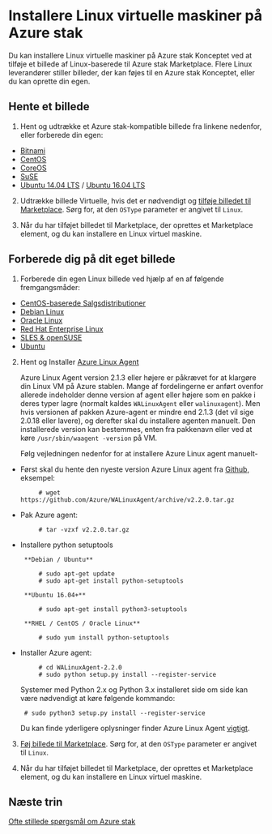 <properties
    pageTitle="Linux gæster på Azure stak | Microsoft Azure"
    description="Få mere at vide hvordan oprette Linux-baserede virtuelle maskiner på Azure stablen."
    services="azure-stack"
    documentationCenter=""
    authors="anjayajodha"
    manager="byronr"
    editor=""/>

<tags
    ms.service="azure-stack"
    ms.workload="na"
    ms.tgt_pltfrm="na"
    ms.devlang="na"
    ms.topic="article"
    ms.date="09/26/2016"
    ms.author="anajod"/>
    
# <a name="deploy-linux-virtual-machines-on-azure-stack"></a>Installere Linux virtuelle maskiner på Azure stak

Du kan installere Linux virtuelle maskiner på Azure stak Konceptet ved at tilføje et billede af Linux-baserede til Azure stak Marketplace. Flere Linux leverandører stiller billeder, der kan føjes til en Azure stak Konceptet, eller du kan oprette din egen.

## <a name="download-an-image"></a>Hente et billede

 1. Hent og udtrække et Azure stak-kompatible billede fra linkene nedenfor, eller forberede din egen:
  - [Bitnami](https://bitnami.com/azure-stack)
  - [CentOS](http://olstacks.cloudapp.net/latest/)
  - [CoreOS](https://stable.release.core-os.net/amd64-usr/current/coreos_production_azure_image.vhd.bz2)
  - [SuSE](https://download.suse.com/Download?buildid=VCFi7y7MsFQ~)
  - [Ubuntu 14.04 LTS](https://partner-images.canonical.com/azure/azure_stack/) / [Ubuntu 16.04 LTS](http://cloud-images.ubuntu.com/releases/xenial/release/ubuntu-16.04-server-cloudimg-amd64-disk1.vhd.zip)
  
 2. Udtrække billede Virtuelle, hvis det er nødvendigt og [tilføje billedet til Marketplace](azure-stack-add-vm-image.md). Sørg for, at den `OSType` parameter er angivet til `Linux`.
 
 3. Når du har tilføjet billedet til Marketplace, der oprettes et Marketplace element, og du kan installere en Linux virtuel maskine.
  
## <a name="prepare-your-own-image"></a>Forberede dig på dit eget billede

1. Forberede din egen Linux billede ved hjælp af en af følgende fremgangsmåder:
 - [CentOS-baserede Salgsdistributioner](../virtual-machines/virtual-machines-linux-create-upload-centos.md)
 - [Debian Linux](../virtual-machines/virtual-machines-linux-debian-create-upload-vhd.md)
 - [Oracle Linux](../virtual-machines/virtual-machines-linux-oracle-create-upload-vhd.md)
 - [Red Hat Enterprise Linux](../virtual-machines/virtual-machines-linux-redhat-create-upload-vhd.md)
 - [SLES & openSUSE](../virtual-machines/virtual-machines-linux-suse-create-upload-vhd.md)
 - [Ubuntu](../virtual-machines/virtual-machines-linux-create-upload-ubuntu.md)

2. Hent og Installer [Azure Linux Agent](https://github.com/Azure/WALinuxAgent/)

    Azure Linux Agent version 2.1.3 eller højere er påkrævet for at klargøre din Linux VM på Azure stablen. Mange af fordelingerne er anført ovenfor allerede indeholder denne version af agent eller højere som en pakke i deres typer lagre (normalt kaldes `WALinuxAgent` eller `walinuxagent`). Men hvis versionen af pakken Azure-agent er mindre end 2.1.3 (det vil sige 2.0.18 eller lavere), og derefter skal du installere agenten manuelt. Den installerede version kan bestemmes, enten fra pakkenavn eller ved at køre `/usr/sbin/waagent -version` på VM.

    Følg vejledningen nedenfor for at installere Azure Linux agent manuelt-

 - Først skal du hente den nyeste version Azure Linux agent fra [Github](https://github.com/Azure/WALinuxAgent/releases), eksempel:

            # wget https://github.com/Azure/WALinuxAgent/archive/v2.2.0.tar.gz

 - Pak Azure agent:

            # tar -vzxf v2.2.0.tar.gz

 - Installere python setuptools

        **Debian / Ubuntu**

            # sudo apt-get update
            # sudo apt-get install python-setuptools

        **Ubuntu 16.04+**

            # sudo apt-get install python3-setuptools

        **RHEL / CentOS / Oracle Linux**

            # sudo yum install python-setuptools

 - Installer Azure agent:

            # cd WALinuxAgent-2.2.0
            # sudo python setup.py install --register-service

    Systemer med Python 2.x og Python 3.x installeret side om side kan være nødvendigt at køre følgende kommando:

        # sudo python3 setup.py install --register-service

    Du kan finde yderligere oplysninger finder Azure Linux Agent [vigtigt](https://github.com/Azure/WALinuxAgent/blob/master/README.md).

3. [Føj billede til Marketplace](azure-stack-add-vm-image.md). Sørg for, at den `OSType` parameter er angivet til `Linux`.

4. Når du har tilføjet billedet til Marketplace, der oprettes et Marketplace element, og du kan installere en Linux virtuel maskine.

## <a name="next-steps"></a>Næste trin

[Ofte stillede spørgsmål om Azure stak](azure-stack-faq.md)
